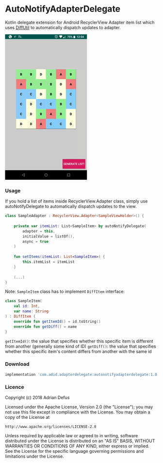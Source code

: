 # AutoNotifyAdapterDelegate
Kotlin delegate extension for Android RecyclerView Adapter item list which uses [DiffUtil](https://developer.android.com/reference/android/support/v7/util/DiffUtil) to automatically dispatch updates to adapter.

![](static/diff_list.gif)

### Usage

If you hold a list of items inside RecyclerView.Adapter class, simply use autoNotifyDelegate to automatically dispatch updates to the view.
```kotlin
class SampleAdapter : RecyclerView.Adapter<SampleViewHolder>() {

    private var itemList: List<SampleItem> by autoNotifyDelegate(
        adapter = this,
        initialValue = listOf(),
        async = true
    )
    
    fun setItems(itemList: List<SampleItem>) {
        this.itemList = itemList
    }
    
    (...)
}
```

Note: `SampleItem` class has to implement `DiffItem` interface:

```kotlin
class SampleItem(
    val id: Int,
    var name: String
) : DiffItem {
    override fun getItemId() = id.toString()
    override fun getDiff() = name
}
```

`getItemId()`: the value that specifies whether this specific item is different from another (generally some kind of ID)
`getDiff()`: the value that specifies whether this specific item's content differs from another with the same id

### Download

```groovy
implementation 'com.adid.adapterdelegate:autonotifyadapterdelegate:1.0.2'
```

### Licence

Copyright (c) 2018 Adrian Defus

Licensed under the Apache License, Version 2.0 (the "License");
you may not use this file except in compliance with the License.
You may obtain a copy of the License at

    http://www.apache.org/licenses/LICENSE-2.0

Unless required by applicable law or agreed to in writing, software
distributed under the License is distributed on an "AS IS" BASIS,
WITHOUT WARRANTIES OR CONDITIONS OF ANY KIND, either express or implied.
See the License for the specific language governing permissions and
limitations under the License.
